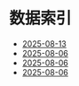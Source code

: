 # 数据索引

- [2025-08-13](20250813/20250813.md)
- [2025-08-06](20250806/ic_metrics.md)
- [2025-08-06](20250806/pool_3_industry_analysis.md)
- [2025-08-06](20250806/pool_3.md)
